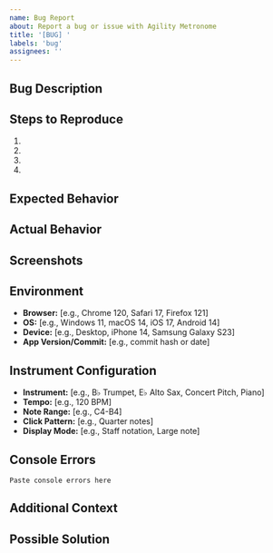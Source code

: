 ```yaml
---
name: Bug Report
about: Report a bug or issue with Agility Metronome
title: '[BUG] '
labels: 'bug'
assignees: ''
---
```


## Bug Description
<!-- A clear and concise description of what the bug is -->


## Steps to Reproduce
1.
2.
3.
4.

## Expected Behavior
<!-- What should happen? -->


## Actual Behavior
<!-- What actually happens? -->


## Screenshots
<!-- If applicable, add screenshots to help explain the problem -->


## Environment
<!-- Please complete the following information -->
- **Browser:** [e.g., Chrome 120, Safari 17, Firefox 121]
- **OS:** [e.g., Windows 11, macOS 14, iOS 17, Android 14]
- **Device:** [e.g., Desktop, iPhone 14, Samsung Galaxy S23]
- **App Version/Commit:** [e.g., commit hash or date]

## Instrument Configuration
<!-- If relevant to the bug -->
- **Instrument:** [e.g., B♭ Trumpet, E♭ Alto Sax, Concert Pitch, Piano]
- **Tempo:** [e.g., 120 BPM]
- **Note Range:** [e.g., C4-B4]
- **Click Pattern:** [e.g., Quarter notes]
- **Display Mode:** [e.g., Staff notation, Large note]

## Console Errors
<!-- If you saw any errors in the browser console, paste them here -->
```
Paste console errors here
```

## Additional Context
<!-- Add any other context about the problem here -->


## Possible Solution
<!-- Optional: If you have ideas on how to fix this, share them here -->
